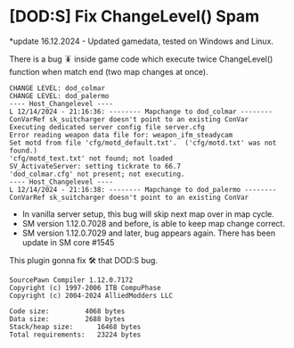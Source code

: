 # [DOD:S] Fix ChangeLevel() Spam

*update 16.12.2024 - Updated gamedata, tested on Windows and Linux.

There is a bug 🪳 inside game code which execute twice ChangeLevel() function when match end (two map changes at once).
```
CHANGE LEVEL: dod_colmar
CHANGE LEVEL: dod_palermo
---- Host_Changelevel ----
L 12/14/2024 - 21:16:36: -------- Mapchange to dod_colmar --------
ConVarRef sk_suitcharger doesn't point to an existing ConVar
Executing dedicated server config file server.cfg
Error reading weapon data file for: weapon_ifm_steadycam
Set motd from file 'cfg/motd_default.txt'.  ('cfg/motd.txt' was not found.)
'cfg/motd_text.txt' not found; not loaded
SV_ActivateServer: setting tickrate to 66.7
'dod_colmar.cfg' not present; not executing.
---- Host_Changelevel ----
L 12/14/2024 - 21:16:38: -------- Mapchange to dod_palermo --------
ConVarRef sk_suitcharger doesn't point to an existing ConVar
````

- In vanilla server setup, this bug will skip next map over in map cycle.
- SM version 1.12.0.7028 and before, is able to keep map change correct.
- SM version 1.12.0.7029 and later, bug appears again. There has been update in SM core #1545

This plugin gonna fix 🛠️ that DOD:S bug.
```
SourcePawn Compiler 1.12.0.7172
Copyright (c) 1997-2006 ITB CompuPhase
Copyright (c) 2004-2024 AlliedModders LLC

Code size:         4068 bytes
Data size:         2688 bytes
Stack/heap size:      16468 bytes
Total requirements:   23224 bytes


```
